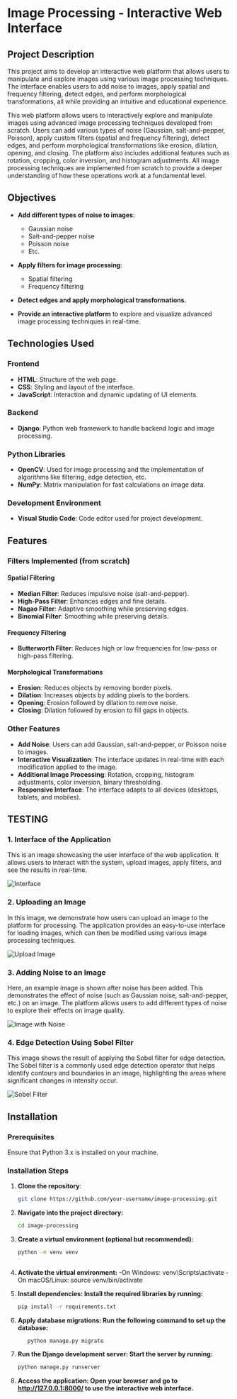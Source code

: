 # Image Processing - Interactive Web Interface

## Project Description
This project aims to develop an interactive web platform that allows users to manipulate and explore images using various image processing techniques. The interface enables users to add noise to images, apply spatial and frequency filtering, detect edges, and perform morphological transformations, all while providing an intuitive and educational experience.

This web platform allows users to interactively explore and manipulate images using advanced image processing techniques developed from scratch. Users can add various types of noise (Gaussian, salt-and-pepper, Poisson), apply custom filters (spatial and frequency filtering), detect edges, and perform morphological transformations like erosion, dilation, opening, and closing. The platform also includes additional features such as rotation, cropping, color inversion, and histogram adjustments. All image processing techniques are implemented from scratch to provide a deeper understanding of how these operations work at a fundamental level.

## Objectives
- **Add different types of noise to images**:
  - Gaussian noise
  - Salt-and-pepper noise
  - Poisson noise
  - Etc.

- **Apply filters for image processing**:
  - Spatial filtering
  - Frequency filtering

- **Detect edges and apply morphological transformations.**

- **Provide an interactive platform** to explore and visualize advanced image processing techniques in real-time.

## Technologies Used

### Frontend
- **HTML**: Structure of the web page.
- **CSS**: Styling and layout of the interface.
- **JavaScript**: Interaction and dynamic updating of UI elements.

### Backend
- **Django**: Python web framework to handle backend logic and image processing.

### Python Libraries
- **OpenCV**: Used for image processing and the implementation of algorithms like filtering, edge detection, etc.
- **NumPy**: Matrix manipulation for fast calculations on image data.

### Development Environment
- **Visual Studio Code**: Code editor used for project development.

## Features

### Filters Implemented (from scratch)

#### Spatial Filtering
- **Median Filter**: Reduces impulsive noise (salt-and-pepper).
- **High-Pass Filter**: Enhances edges and fine details.
- **Nagao Filter**: Adaptive smoothing while preserving edges.
- **Binomial Filter**: Smoothing while preserving details.

#### Frequency Filtering
- **Butterworth Filter**: Reduces high or low frequencies for low-pass or high-pass filtering.

#### Morphological Transformations
- **Erosion**: Reduces objects by removing border pixels.
- **Dilation**: Increases objects by adding pixels to the borders.
- **Opening**: Erosion followed by dilation to remove noise.
- **Closing**: Dilation followed by erosion to fill gaps in objects.

### Other Features
- **Add Noise**: Users can add Gaussian, salt-and-pepper, or Poisson noise to images.
- **Interactive Visualization**: The interface updates in real-time with each modification applied to the image.
- **Additional Image Processing**: Rotation, cropping, histogram adjustments, color inversion, binary thresholding.
- **Responsive Interface**: The interface adapts to all devices (desktops, tablets, and mobiles).


## TESTING

### 1. **Interface of the Application**

This is an image showcasing the user interface of the web application. It allows users to interact with the system, upload images, apply filters, and see the results in real-time.

![Interface](image/interface.jpg)

### 2. **Uploading an Image**

In this image, we demonstrate how users can upload an image to the platform for processing. The application provides an easy-to-use interface for loading images, which can then be modified using various image processing techniques.

![Upload Image](image/upload.jpg)

### 3. **Adding Noise to an Image**

Here, an example image is shown after noise has been added. This demonstrates the effect of noise (such as Gaussian noise, salt-and-pepper, etc.) on an image. The platform allows users to add different types of noise to explore their effects on image quality.

![Image with Noise](image/filtrage_image_bruit.jpg)

### 4. **Edge Detection Using Sobel Filter**

This image shows the result of applying the Sobel filter for edge detection. The Sobel filter is a commonly used edge detection operator that helps identify contours and boundaries in an image, highlighting the areas where significant changes in intensity occur.

![Sobel Filter](image/sobel.jpg)



















## Installation

### Prerequisites
Ensure that Python 3.x is installed on your machine.

### Installation Steps

1. **Clone the repository**:
   ```bash
   git clone https://github.com/your-username/image-processing.git
   
2. **Navigate into the project directory:**
   ```bash
   cd image-processing
   
3. **Create a virtual environment (optional but recommended):**
   ```bash
   python -m venv venv
  
4. **Activate the virtual environment:**
   -On Windows: venv\Scripts\activate
   -On macOS/Linux: source venv/bin/activate

5. **Install dependencies: Install the required libraries by running:**
   ```bash
   pip install -r requirements.txt
   
   
6. **Apply database migrations: Run the following command to set up the database:**
   ```bash
      python manage.py migrate

7. **Run the Django development server: Start the server by running:**
   ```bash
   python manage.py runserver

8. **Access the application: Open your browser and go to http://127.0.0.1:8000/ to use the interactive web interface.**


